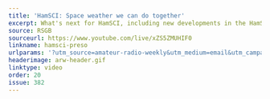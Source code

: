 ```yaml
---
title: 'HamSCI: Space weather we can do together'
excerpt: What's next for HamSCI, including new developments in the HamSCI Personal Space Weather Station project.
source: RSGB
sourceurl: https://www.youtube.com/live/xZS5ZMUHIF0
linkname: hamsci-preso
urlparams: '?utm_source=amateur-radio-weekly&utm_medium=email&utm_campaign=newsletter'
headerimage: arw-header.gif
linktype: video
order: 20
issue: 382
---
```

